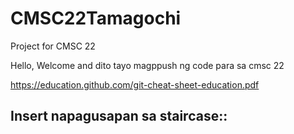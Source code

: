 # CMSC22Tamagochi
Project for CMSC 22

Hello, Welcome and dito tayo magppush ng code para sa cmsc 22


https://education.github.com/git-cheat-sheet-education.pdf


## Insert napagusapan sa staircase::
